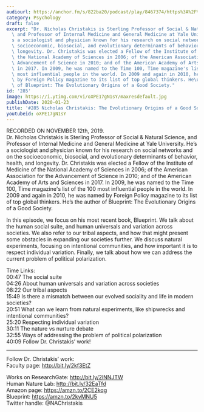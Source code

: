 ```yaml
---
audiourl: https://anchor.fm/s/822ba20/podcast/play/8467374/https%3A%2F%2Fd3ctxlq1ktw2nl.cloudfront.net%2Fproduction%2F2019-10-15%2F34319246-44100-2-7bdd21e1c7f.m4a
category: Psychology
draft: false
excerpt: "Dr. Nicholas Christakis is Sterling Professor of Social & Natural Science,\
  \ and Professor of Internal Medicine and General Medicine at Yale University. He\u2019\
  s a sociologist and physician known for his research on social networks and on the\
  \ socioeconomic, biosocial, and evolutionary determinants of behavior, health, and\
  \ longevity. Dr. Christakis was elected a Fellow of the Institute of Medicine of\
  \ the National Academy of Sciences in 2006; of the American Association for the\
  \ Advancement of Science in 2010; and of the American Academy of Arts and Sciences\
  \ in 2017. In 2009, he was named to the Time 100, Time magazine's list of the 100\
  \ most influential people in the world. In 2009 and again in 2010, he was named\
  \ by Foreign Policy magazine to its list of top global thinkers. He\u2019s the author\
  \ of Blueprint: The Evolutionary Origins of a Good Society."
id: '285'
image: https://i.ytimg.com/vi/oXPE17gN1sY/maxresdefault.jpg
publishDate: 2020-01-23
title: '#285 Nicholas Christakis: The Evolutionary Origins of a Good Society'
youtubeid: oXPE17gN1sY
---
```

<div class="timelinks">

RECORDED ON NOVEMBER 12th, 2019.  
Dr. Nicholas Christakis is Sterling Professor of Social & Natural Science, and Professor of Internal Medicine and General Medicine at Yale University. He’s a sociologist and physician known for his research on social networks and on the socioeconomic, biosocial, and evolutionary determinants of behavior, health, and longevity. Dr. Christakis was elected a Fellow of the Institute of Medicine of the National Academy of Sciences in 2006; of the American Association for the Advancement of Science in 2010; and of the American Academy of Arts and Sciences in 2017. In 2009, he was named to the Time 100, Time magazine's list of the 100 most influential people in the world. In 2009 and again in 2010, he was named by Foreign Policy magazine to its list of top global thinkers. He’s the author of Blueprint: The Evolutionary Origins of a Good Society.

In this episode, we focus on his most recent book, Blueprint. We talk about the human social suite, and human universals and variation across societies. We also refer to our tribal aspects, and how that might present some obstacles in expanding our societies further. We discuss natural experiments, focusing on intentional communities, and how important it is to respect individual variation. Finally, we talk about how we can address the current problem of political polarization.

Time Links:  
<time>00:47</time> The social suite  
<time>04:26</time> About human universals and variation across societies  
<time>08:22</time> Our tribal aspects  
<time>15:49</time> Is there a mismatch between our evolved sociality and life in modern societies?   
<time>20:51</time> What can we learn from natural experiments, like shipwrecks and intentional communities?  
<time>25:20</time> Respecting individual variation  
<time>30:11</time> The nature vs nurture debate  
<time>32:55</time> Ways of addressing the problem of political polarization  
<time>40:09</time> Follow Dr. Christakis’ work!

---

Follow Dr. Christakis’ work:  
Faculty page: http://bit.ly/2kf3EtZ

Works on ResearchGate: http://bit.ly/2lNNJTW  
Human Nature Lab: http://bit.ly/32EaTfd  
Amazon page: https://amzn.to/2CE2kqg  
Blueprint: https://amzn.to/2kvMNU5  
Twitter handle: @NAChristakis
</div>

